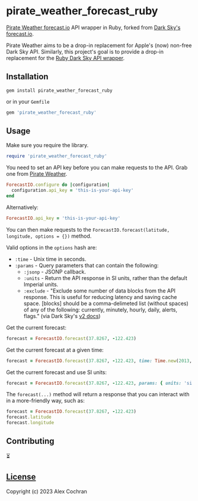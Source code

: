 # pirate_weather_forecast_ruby

[Pirate Weather forecast.io](https://pirateweather.net/en/latest/) API wrapper in Ruby, forked from
[Dark Sky's forecast.io](https://github.com/darkskyapp/forecast-ruby).

Pirate Weather aims to be a drop-in replacement for Apple's (now) non-free Dark Sky API. Similarly, this
project's goal is to provide a drop-in replacement for the [Ruby Dark Sky API wrapper](https://github.com/darkskyapp/forecast-ruby).

## Installation

`gem install pirate_weather_forecast_ruby`

or in your `Gemfile`

```ruby
gem 'pirate_weather_forecast_ruby'
```

## Usage

Make sure you require the library.

```ruby
require 'pirate_weather_forecast_ruby'
```

You need to set an API key before you can make requests to the API. Grab one from
[Pirate Weather](https://pirateweather.net/en/latest/).

```ruby
ForecastIO.configure do |configuration|
  configuration.api_key = 'this-is-your-api-key'
end
```

Alternatively:

```ruby
ForecastIO.api_key = 'this-is-your-api-key'
```

You can then make requests to the `ForecastIO.forecast(latitude, longitude, options = {})` method.

Valid options in the `options` hash are:

* `:time` - Unix time in seconds.
* `:params` - Query parameters that can contain the following:
  * `:jsonp` - JSONP callback.
  * `:units` - Return the API response in SI units, rather than the default Imperial units.
  * `:exclude` - "Exclude some number of data blocks from the API response. This is useful for reducing latency and saving cache space. [blocks] should be a comma-delimeted list (without spaces) of any of the following: currently, minutely, hourly, daily, alerts, flags." (via Dark Sky's [v2 docs](https://developer.forecast.io/docs/v2#changelog))

Get the current forecast:

```ruby
forecast = ForecastIO.forecast(37.8267, -122.423)
```

Get the current forecast at a given time:

```ruby
forecast = ForecastIO.forecast(37.8267, -122.423, time: Time.new(2013, 3, 11).to_i)
```

Get the current forecast and use SI units:

```ruby
forecast = ForecastIO.forecast(37.8267, -122.423, params: { units: 'si' })
```

The `forecast(...)` method will return a response that you can interact with in a more-friendly way, such as:

```ruby
forecast = ForecastIO.forecast(37.8267, -122.423)
forecast.latitude
forecast.longitude
```

## Contributing

⏳

## [License](./LICENSE)

Copyright (c) 2023 Alex Cochran
